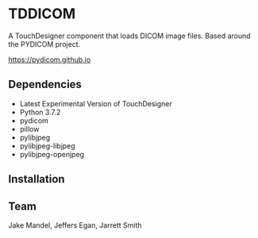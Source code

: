 # TDDICOM
A TouchDesigner component that loads DICOM image files. Based around the PYDICOM project.

https://pydicom.github.io

## Dependencies

* Latest Experimental Version of TouchDesigner
* Python 3.7.2
* pydicom
* pillow
* pylibjpeg
* pylibjpeg-libjpeg
* pylibjpeg-openjpeg

## Installation



## Team
Jake Mandel, Jeffers Egan, Jarrett Smith


